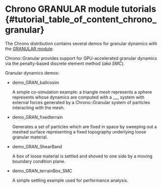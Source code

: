 Chrono GRANULAR module tutorials {#tutorial_table_of_content_chrono_granular}
===============================

The Chrono distribution contains several demos for granular dynamics with the [GRANULAR module](group__granular.html).

Chrono::Granular provides support for GPU-accelerated granular dynamics via the penalty-based discrete element method (*aka SMC*).

Granular dynamics demos:

- demo_GRAN_ballcosim
    
    A simple co-simulation example: a triangle mesh represents a sphere represents whose dynamics are computed with a ___ system with external forces generated by a Chrono::Granular system of particles interacting with the mesh.
    
- demo_GRAN_fixedterrain

    Generates a set of particles which are fixed in space by sweeping out a meshed surface representing a fixed topography underlying loose granular material.
    
- demo_GRAN_ShearBand

    A box of loose material is settled and shoved to one side by a moving boundary condition plane.
    
- demo_GRAN_terrainBox_SMC

    A simple settling example used for performance analysis.